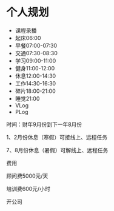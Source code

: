 # 个人规划

- 课程录播
- 起床06:00
- 早餐07:00-07:30
- 交通07:30-08:30
- 学习09:00-11:00
- 健身11:00-12:00
- 休息12:00-14:30
- 工作14:30-16:30
- 碎片18:00-21:00
- 睡觉21:00
- VLog
- PLog

时间：财年9月份到下一年8月份

1、2月份休息（寒假）可接线上、远程任务

7、8月份休息（暑假）可解线上、远程任务

费用

顾问费5000元/天

培训费600元/小时

开公司